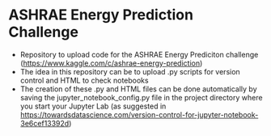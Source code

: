 # ASHRAE Energy Prediction Challenge
 - Repository to upload code for the ASHRAE Energy Prediciton challenge (https://www.kaggle.com/c/ashrae-energy-prediction)
 - The idea in this repository can be to upload .py scripts for version control and HTML to check notebooks
 - The creation of these .py and HTML files can be done automatically by saving the jupyter_notebook_config.py file in the project directory where you start your Jupyter Lab (as suggested in https://towardsdatascience.com/version-control-for-jupyter-notebook-3e6cef13392d)
